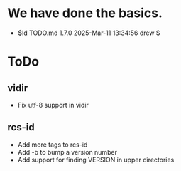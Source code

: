 # We have done the basics.

* $Id TODO.md 1.7.0 2025-Mar-11 13:34:56 drew $

# ToDo

## vidir
* Fix utf-8 support in vidir

## rcs-id
* Add more tags to rcs-id
* Add -b to bump a version number
* Add support for finding VERSION in upper directories
